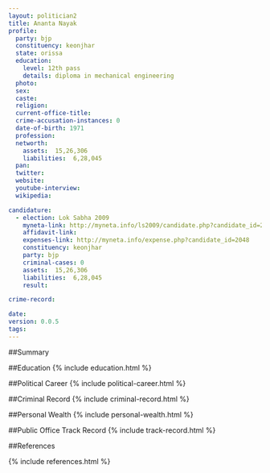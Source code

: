 ```yaml
---
layout: politician2
title: Ananta Nayak
profile: 
  party: bjp
  constituency: keonjhar
  state: orissa
  education: 
    level: 12th pass
    details: diploma in mechanical engineering
  photo: 
  sex: 
  caste: 
  religion: 
  current-office-title: 
  crime-accusation-instances: 0
  date-of-birth: 1971
  profession: 
  networth: 
    assets:  15,26,306
    liabilities:  6,28,045
  pan: 
  twitter: 
  website: 
  youtube-interview: 
  wikipedia: 

candidature: 
  - election: Lok Sabha 2009
    myneta-link: http://myneta.info/ls2009/candidate.php?candidate_id=2048
    affidavit-link: 
    expenses-link: http://myneta.info/expense.php?candidate_id=2048
    constituency: keonjhar 
    party: bjp
    criminal-cases: 0
    assets:  15,26,306
    liabilities:  6,28,045
    result:  

crime-record: 

date: 
version: 0.0.5
tags: 
---
```

##Summary


##Education
{% include education.html %}


##Political Career
{% include political-career.html %}


##Criminal Record
{% include criminal-record.html %}


##Personal Wealth
{% include personal-wealth.html %}


##Public Office Track Record
{% include track-record.html %}


##References


{% include references.html %}